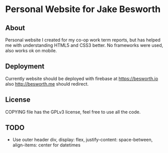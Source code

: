 # Personal Website for Jake Besworth

## About

Personal website I created for my co-op work term reports, but has helped me with understanding HTML5 and CSS3 better. No frameworks were used, also works ok on mobile.

## Deployment

Currently website should be deployed with firebase at https://besworth.io also http://besworth.me should redirect.

## License

COPYING file has the GPLv3 license, feel free to use all the code.

## TODO
- Use outer header div, display: flex, justify-content: space-between, align-items: center for datetimes
